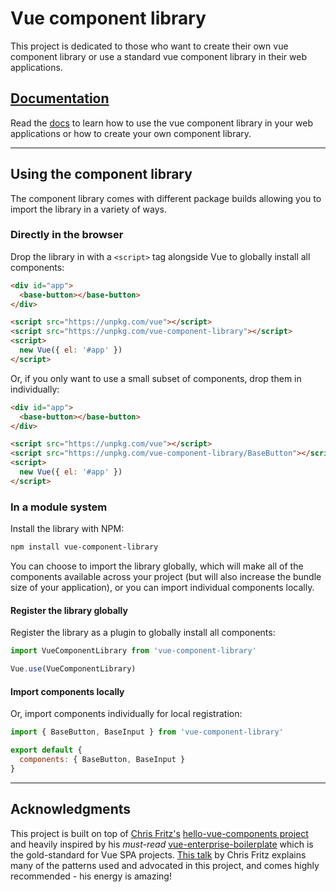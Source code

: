 # Vue component library

This project is dedicated to those who want to create their own vue component library or use a standard vue component library in their web applications.

## [Documentation](https://www.vuecomponentlibrary.com)

Read the [docs](https://www.vuecomponentlibrary.com) to learn how to use the vue component library in your web applications or how to create your own component library.

---

## Using the component library

The component library comes with different package builds allowing you to import the library in a variety of ways.

### Directly in the browser

Drop the library in with a `<script>` tag alongside Vue to globally install all components:

```html
<div id="app">
  <base-button></base-button>
</div>

<script src="https://unpkg.com/vue"></script>
<script src="https://unpkg.com/vue-component-library"></script>
<script>
  new Vue({ el: '#app' })
</script>
```

Or, if you only want to use a small subset of components, drop them in individually:

```html
<div id="app">
  <base-button></base-button>
</div>

<script src="https://unpkg.com/vue"></script>
<script src="https://unpkg.com/vue-component-library/BaseButton"></script>
<script>
  new Vue({ el: '#app' })
</script>
```

### In a module system

Install the library with NPM:

```bash
npm install vue-component-library
```

You can choose to import the library globally, which will make all of the components available across your project (but will also increase the bundle size of your application), or you can import individual components locally.

#### Register the library globally

Register the library as a plugin to globally install all components:

```js
import VueComponentLibrary from 'vue-component-library'

Vue.use(VueComponentLibrary)
```

#### Import components locally

Or, import components individually for local registration:

```js
import { BaseButton, BaseInput } from 'vue-component-library'

export default {
  components: { BaseButton, BaseInput }
}
```

---

## Acknowledgments

This project is built on top of [Chris Fritz's](https://github.com/chrisvfritz) [hello-vue-components project](https://github.com/chrisvfritz/hello-vue-components) and heavily inspired by his _must-read_ [vue-enterprise-boilerplate](https://github.com/chrisvfritz/vue-enterprise-boilerplate) which is the gold-standard for Vue SPA projects. [This talk](https://youtu.be/7lpemgMhi0k) by Chris Fritz explains many of the patterns used and advocated in this project, and comes highly recommended - his energy is amazing!
